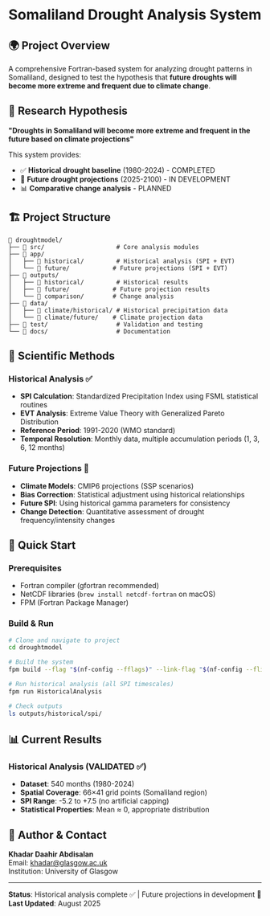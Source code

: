 # Somaliland Drought Analysis System

## 🌍 Project Overview

A comprehensive Fortran-based system for analyzing drought patterns in Somaliland, designed to test the hypothesis that **future droughts will become more extreme and frequent due to climate change**.

## 🎯 Research Hypothesis

**"Droughts in Somaliland will become more extreme and frequent in the future based on climate projections"**

This system provides:
- ✅ **Historical drought baseline** (1980-2024) - COMPLETED
- 🔄 **Future drought projections** (2025-2100) - IN DEVELOPMENT
- 📊 **Comparative change analysis** - PLANNED

## 🏗️ Project Structure

```
📁 droughtmodel/
├── 📁 src/                    # Core analysis modules
├── 📁 app/
│   ├── 📁 historical/         # Historical analysis (SPI + EVT)
│   └── 📁 future/            # Future projections (SPI + EVT)
├── 📁 outputs/
│   ├── 📁 historical/         # Historical results
│   ├── 📁 future/            # Future projection results  
│   └── 📁 comparison/        # Change analysis
├── 📁 data/
│   ├── 📁 climate/historical/ # Historical precipitation data
│   └── 📁 climate/future/    # Climate projection data
├── 📁 test/                   # Validation and testing
└── 📁 docs/                   # Documentation
```

## 🔬 Scientific Methods

### Historical Analysis ✅
- **SPI Calculation**: Standardized Precipitation Index using FSML statistical routines
- **EVT Analysis**: Extreme Value Theory with Generalized Pareto Distribution
- **Reference Period**: 1991-2020 (WMO standard)
- **Temporal Resolution**: Monthly data, multiple accumulation periods (1, 3, 6, 12 months)

### Future Projections 🔄
- **Climate Models**: CMIP6 projections (SSP scenarios)
- **Bias Correction**: Statistical adjustment using historical relationships
- **Future SPI**: Using historical gamma parameters for consistency
- **Change Detection**: Quantitative assessment of drought frequency/intensity changes

## 🚀 Quick Start

### Prerequisites
- Fortran compiler (gfortran recommended)
- NetCDF libraries (`brew install netcdf-fortran` on macOS)
- FPM (Fortran Package Manager)

### Build & Run
```bash
# Clone and navigate to project
cd droughtmodel

# Build the system
fpm build --flag "$(nf-config --fflags)" --link-flag "$(nf-config --flibs)"

# Run historical analysis (all SPI timescales)
fpm run HistoricalAnalysis

# Check outputs
ls outputs/historical/spi/
```

## 📊 Current Results

### Historical Analysis (VALIDATED ✅)
- **Dataset**: 540 months (1980-2024)
- **Spatial Coverage**: 66×41 grid points (Somaliland region)
- **SPI Range**: -5.2 to +7.5 (no artificial capping)
- **Statistical Properties**: Mean ≈ 0, appropriate distribution

## 🤝 Author & Contact

**Khadar Daahir Abdisalan**  
Email: khadar@glasgow.ac.uk  
Institution: University of Glasgow

---

**Status**: Historical analysis complete ✅ | Future projections in development 🔄  
**Last Updated**: August 2025
